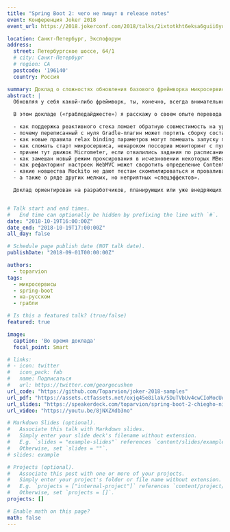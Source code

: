 ```yaml
---
title: "Spring Boot 2: чего не пишут в release notes"
event: Конференция Joker 2018
event_url: https://2018.jokerconf.com/2018/talks/2ixtotkht6eksa6guii6yq/

location: Санкт-Петербург, Экспофорум
address:
  street: Петербургское шоссе, 64/1
  # city: Санкт-Петербург
  # region: CA
  postcode: '196140'
  country: Россия

summary: Доклад о сложностях обновления базового фреймворка микросервисов
abstract: |
  Обновляя у себя какой-либо фреймворк, ты, конечно, всегда внимательно читаешь его release notes и migration guide;) Но даже если это правда, тебя может поджидать множество сюрпризов, особенно если это мажорное обновление такого базового фреймворка, как Spring Boot. Помимо себя, он привносит обновления для своего BOM, а это ~150 транзитивных зависимостей на все случаи жизни — такой upgrade не может пройти без накладок...

  В этом докладе («грабледайджесте») я расскажу о своем опыте перевода микросервисного приложения на Spring Boot 2, проведу по многим собранным в ходе этого граблям и покажу для каждого случая решение или обходной путь. В частности, я расскажу:

  - как поддержка реактивного стека ломает обратную совместимость на уровне исходного кода;
  - почему переписанный с нуля Gradle-плагин может портить сборку составного - проекта и содержимое выходного JAR;
  - как новые правила relax binding параметров могут помешать запуску приложения;
  - как сломать старт микросервиса, ненароком поссорив мониторинг с пулом коннектов;
  - причем тут движок Micrometer, если отвалились задания по расписанию;
  - как замешан новый режим проксирования в исчезновении некоторых MBean из JMX;
  - как рефакторинг настроек WebMVC может своротить определение Content-Type при отдаче файлов;
  - какие новшества Mockito не дают тестам скомпилироваться и проваливают надежно проходившие тесты;
  - а также о ряде других мелких, но неприятных «спецэффектов».

  Доклад ориентирован на разработчиков, планирующих или уже внедряющих Spring Boot 2 поверх старой версии или с нуля.


# Talk start and end times.
#   End time can optionally be hidden by prefixing the line with `#`.
date: "2018-10-19T16:00:00Z"
date_end: "2018-10-19T17:00:00Z"
all_day: false

# Schedule page publish date (NOT talk date).
publishDate: "2018-09-01T00:00:00Z"

authors:
  - toparvion
tags:
  - микросервисы
  - spring-boot
  - на-русском
  - грабли

# Is this a featured talk? (true/false)
featured: true

image:
  caption: 'Во время доклада'
  focal_point: Smart

# links:
# - icon: twitter
#   icon_pack: fab
#   name: Подписаться
#   url: https://twitter.com/georgecushen
url_code: "https://github.com/Toparvion/joker-2018-samples"
url_pdf: "https://assets.ctfassets.net/oxjq45e8ilak/5DuTVbUv4cwCIoMocUoK2q/14aac11f2bd37e0fef8cec673bc832cb/Vladimir_Plizga_Spring_Boot_2_what_they_do_not_write_in_release_notes.pdf"
url_slides: "https://speakerdeck.com/toparvion/spring-boot-2-chiegho-nie-pishut-v-release-notes"
url_video: "https://youtu.be/8jNXZXdb3no"

# Markdown Slides (optional).
#   Associate this talk with Markdown slides.
#   Simply enter your slide deck's filename without extension.
#   E.g. `slides = "example-slides"` references `content/slides/example-slides.md`.
#   Otherwise, set `slides = ""`.
# slides: example

# Projects (optional).
#   Associate this post with one or more of your projects.
#   Simply enter your project's folder or file name without extension.
#   E.g. `projects = ["internal-project"]` references `content/project/deep-learning/index.md`.
#   Otherwise, set `projects = []`.
projects: []

# Enable math on this page?
math: false
---
```

